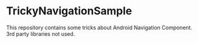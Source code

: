 # TrickyNavigationSample
This repository contains some tricks about Android Navigation Component. 3rd party libraries not used.
